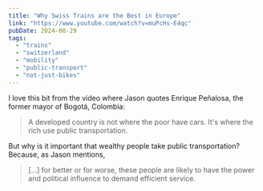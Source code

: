 ```yaml
---
title: "Why Swiss Trains are the Best in Europe"
link: "https://www.youtube.com/watch?v=muPcHs-E4qc"
pubDate: 2024-08-29
tags:
  - "trains"
  - "switzerland"
  - "mobility"
  - "public-transport"
  - "not-just-bikes"
---
```


I love this bit from the video where Jason quotes Enrique Peñalosa, the former mayor of Bogotá, Colombia:

> A developed country is not where the poor have cars. It's where the rich use public transportation.

But why is it important that wealthy people take public transportation? Because, as Jason mentions,

> […] for better or for worse, these people are likely to have the power and political influence to demand efficient service.
